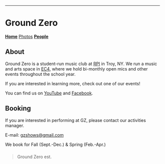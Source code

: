 ---
# Ground Zero

**[Home](./index.html)** [Photos](./photos.html) **[People](./members.html)**

## About

Ground Zero is a student-run music club at [RPI](https://www.rpi.edu) in Troy, NY. We run a music and arts space in [EC4](https://goo.gl/maps/TicP5Nam3wT1xrmH8), where we hold bi-monthly open mics and other events throughout the school year.

If you are interested in learning more, check out one of our events!

You can find us on [YouTube](https://www.youtube.com/user/groundzerobasement) and [Facebook](https://www.facebook.com/groups/970264556341377/).

## Booking

If you are interested in performing at GZ, please contact our activities manager.

E-mail: gzshows@gmail.com

We book for Fall (Sept.-Dec.) & Spring (Feb.-Apr.)

#####

> Ground Zero est. 
